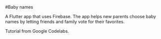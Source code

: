 #Baby names

A Flutter app that uses Firebase. The app helps new parents choose baby names by letting friends and family vote for their favorites.

Tutorial from Google Codelabs.
